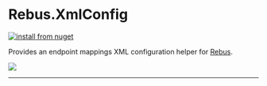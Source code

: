 # Rebus.XmlConfig

[![install from nuget](https://img.shields.io/nuget/v/Rebus.XmlConfig.svg?style=flat-square)](https://www.nuget.org/packages/Rebus.XmlConfig)

Provides an endpoint mappings XML configuration helper for [Rebus](https://github.com/rebus-org/Rebus).

![](https://raw.githubusercontent.com/rebus-org/Rebus/master/artwork/little_rebusbus2_copy-200x200.png)

---


